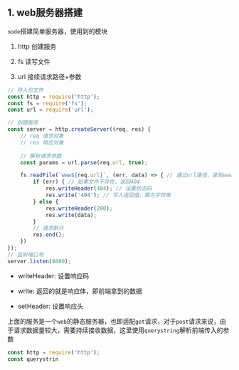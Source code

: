## 1. web服务器搭建

```node```搭建简单服务器，使用到的模块

1. http 创建服务

2. fs 读写文件

3. url 接续请求路径+参数

```js
// 导入包文件
const http = require('http');
const fs = require('fs');
const url = require('url');

// 创建服务
const server = http.createServer((req, res) {
    // req 请求对象
    // res 响应对象
    
    // 解析请求参数
    const params = url.parse(req.url, true);

    fs.readFile(`www${req.url}`, (err, data) => { // 通过url路径，拿到www文件夹中对应的文件
        if (err) { // 如果文件不存在，返回404
            res.writeHeader(404); // 设置状态码
            res.write('404'); // 写入返回值，需为字符串
        } else {
            res.writeHeader(200);
            res.write(data);
        }
        // 请求断开
        res.end();
    })
});
// 监听端口号
server.listen(8080);
```

- writeHeader: 设置响应码 

- write: 返回的就是响应体，即前端拿到的数据

- setHeader: 设置响应头

上面的服务是一个```web```的静态服务器，也即适配```get```请求，对于```post```请求来说，由于请求数据量较大，需要持续接收数据，这里使用```querystring```解析前端传入的参数

```js
const http = require('http');
const querystrin